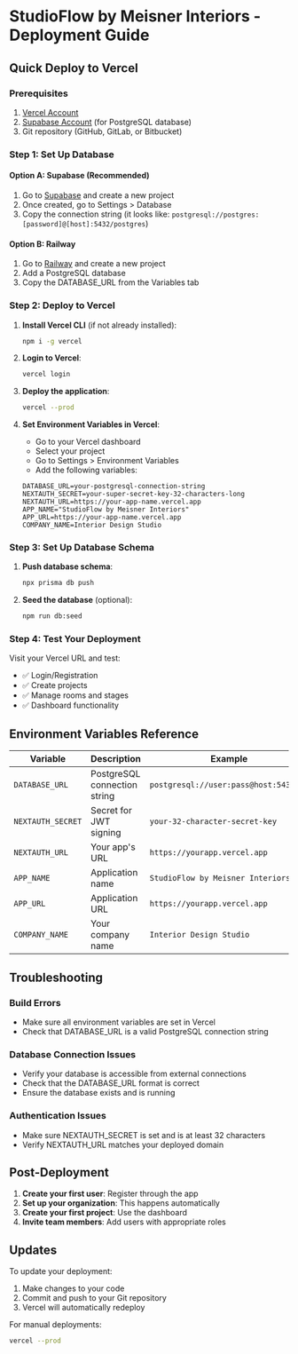 # StudioFlow by Meisner Interiors - Deployment Guide

## Quick Deploy to Vercel

### Prerequisites
1. [Vercel Account](https://vercel.com)
2. [Supabase Account](https://supabase.com) (for PostgreSQL database)
3. Git repository (GitHub, GitLab, or Bitbucket)

### Step 1: Set Up Database

#### Option A: Supabase (Recommended)
1. Go to [Supabase](https://supabase.com) and create a new project
2. Once created, go to Settings > Database
3. Copy the connection string (it looks like: `postgresql://postgres:[password]@[host]:5432/postgres`)

#### Option B: Railway
1. Go to [Railway](https://railway.app) and create a new project
2. Add a PostgreSQL database
3. Copy the DATABASE_URL from the Variables tab

### Step 2: Deploy to Vercel

1. **Install Vercel CLI** (if not already installed):
   ```bash
   npm i -g vercel
   ```

2. **Login to Vercel**:
   ```bash
   vercel login
   ```

3. **Deploy the application**:
   ```bash
   vercel --prod
   ```

4. **Set Environment Variables in Vercel**:
   - Go to your Vercel dashboard
   - Select your project
   - Go to Settings > Environment Variables
   - Add the following variables:

   ```
   DATABASE_URL=your-postgresql-connection-string
   NEXTAUTH_SECRET=your-super-secret-key-32-characters-long
   NEXTAUTH_URL=https://your-app-name.vercel.app
   APP_NAME="StudioFlow by Meisner Interiors"
   APP_URL=https://your-app-name.vercel.app
   COMPANY_NAME=Interior Design Studio
   ```

### Step 3: Set Up Database Schema

1. **Push database schema**:
   ```bash
   npx prisma db push
   ```

2. **Seed the database** (optional):
   ```bash
   npm run db:seed
   ```

### Step 4: Test Your Deployment

Visit your Vercel URL and test:
- ✅ Login/Registration
- ✅ Create projects
- ✅ Manage rooms and stages
- ✅ Dashboard functionality

## Environment Variables Reference

| Variable | Description | Example |
|----------|-------------|---------|
| `DATABASE_URL` | PostgreSQL connection string | `postgresql://user:pass@host:5432/db` |
| `NEXTAUTH_SECRET` | Secret for JWT signing | `your-32-character-secret-key` |
| `NEXTAUTH_URL` | Your app's URL | `https://yourapp.vercel.app` |
| `APP_NAME` | Application name | `StudioFlow by Meisner Interiors` |
| `APP_URL` | Application URL | `https://yourapp.vercel.app` |
| `COMPANY_NAME` | Your company name | `Interior Design Studio` |

## Troubleshooting

### Build Errors
- Make sure all environment variables are set in Vercel
- Check that DATABASE_URL is a valid PostgreSQL connection string

### Database Connection Issues
- Verify your database is accessible from external connections
- Check that the DATABASE_URL format is correct
- Ensure the database exists and is running

### Authentication Issues
- Make sure NEXTAUTH_SECRET is set and is at least 32 characters
- Verify NEXTAUTH_URL matches your deployed domain

## Post-Deployment

1. **Create your first user**: Register through the app
2. **Set up your organization**: This happens automatically
3. **Create your first project**: Use the dashboard
4. **Invite team members**: Add users with appropriate roles

## Updates

To update your deployment:
1. Make changes to your code
2. Commit and push to your Git repository
3. Vercel will automatically redeploy

For manual deployments:
```bash
vercel --prod
```
